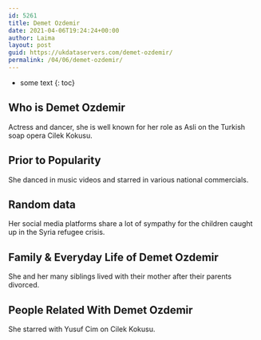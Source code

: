 ```yaml
---
id: 5261
title: Demet Ozdemir
date: 2021-04-06T19:24:24+00:00
author: Laima
layout: post
guid: https://ukdataservers.com/demet-ozdemir/
permalink: /04/06/demet-ozdemir/
---
```


* some text
{: toc}


## Who is Demet Ozdemir
                  
                  
                  
Actress and dancer, she is well known for her role as Asli on the Turkish soap opera Cilek Kokusu.
                  
              
            
              
            
                
                
                
## Prior to Popularity
                  
                  
                  
She danced in music videos and starred in various national commercials.
                  
              
            
              
            
                
                
                
## Random data
                  
                  
                  
Her social media platforms share a lot of sympathy for the children caught up in the Syria refugee crisis.
                  
              
            
              
            
                
                
                
## Family & Everyday Life of Demet Ozdemir
                  
                  
                  
She and her many siblings lived with their mother after their parents divorced. 
                  
              
            
              
            
                
                
                
## People Related With Demet Ozdemir
                  
                  
                  
She starred with Yusuf Cim on Cilek Kokusu.
                  
              
            
              
            
                
              
            
              
              
            
            
              
            
          
          
          